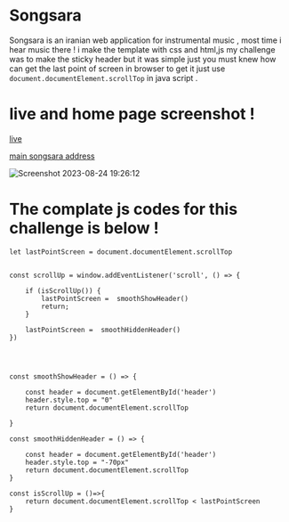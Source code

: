 # Songsara
Songsara is an iranian web application for instrumental music , most time i hear music there  ! i make the template  with css and html,js
my challenge was to make the sticky header but it was simple just you must knew how can get the last point of screen in browser to get it just use `document.documentElement.scrollTop` in java script .

# live and home page screenshot !

[live](https://radinansari.github.io/songsara/)

[main songsara address](www.songsara.net)

![Screenshot 2023-08-24 19:26:12](https://github.com/RadinAnsari/songsara/assets/33301501/7a995bc2-b1f1-49b3-a765-89c4840a37b4)



# The complate js codes for this challenge is below !

    let lastPointScreen = document.documentElement.scrollTop
    
    
    const scrollUp = window.addEventListener('scroll', () => {
    
        if (isScrollUp()) {
            lastPointScreen =  smoothShowHeader()
            return;
        }
    
        lastPointScreen =  smoothHiddenHeader()
    })
    
    
    
    
    const smoothShowHeader = () => {
    
        const header = document.getElementById('header')
        header.style.top = "0"
        return document.documentElement.scrollTop
    
    }
    
    const smoothHiddenHeader = () => {
    
        const header = document.getElementById('header')
        header.style.top = "-70px"
        return document.documentElement.scrollTop
    }
    
    const isScrollUp = ()=>{
        return document.documentElement.scrollTop < lastPointScreen
    }


    
